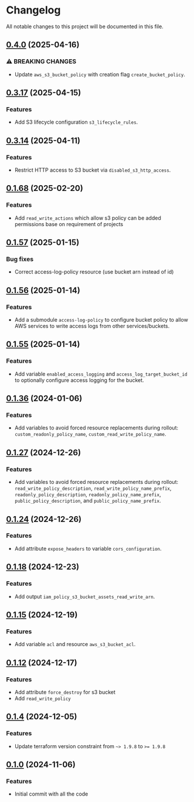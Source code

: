 # Changelog

All notable changes to this project will be documented in this file.

## [0.4.0]() (2025-04-16)

### ⚠ BREAKING CHANGES

* Update `aws_s3_bucket_policy` with creation flag `create_bucket_policy`.

## [0.3.17]() (2025-04-15)

### Features

* Add S3 lifecycle configuration `s3_lifecycle_rules`.

## [0.3.14]() (2025-04-11)

### Features

* Restrict HTTP access to S3 bucket via `disabled_s3_http_access`.

## [0.1.68]() (2025-02-20)

### Features

* Add `read_write_actions` which allow s3 policy can be added permissions base on requirement of projects

## [0.1.57]() (2025-01-15)

### Bug fixes

* Correct access-log-policy resource (use bucket arn instead of id)

## [0.1.56]() (2025-01-14)

### Features

* Add a submodule `access-log-policy` to configure bucket policy to allow AWS services to write access logs from other
  services/buckets.

## [0.1.55]() (2025-01-14)

### Features

* Add variable `enabled_access_logging` and `access_log_target_bucket_id` to optionally configure access logging for the
  bucket.

## [0.1.36]() (2024-01-06)

### Features

* Add variables to avoid forced resource replacements during rollout: `custom_readonly_policy_name`,
  `custom_read_write_policy_name`.

## [0.1.27]() (2024-12-26)

### Features

* Add variables to avoid forced resource replacements during rollout: `read_write_policy_description`,
  `read_write_policy_name_prefix`, `readonly_policy_description`, `readonly_policy_name_prefix`,
  `public_policy_description`, and `public_policy_name_prefix`.

## [0.1.24]() (2024-12-26)

### Features

* Add attribute `expose_headers` to variable `cors_configuration`.

## [0.1.18]() (2024-12-23)

### Features

* Add output `iam_policy_s3_bucket_assets_read_write_arn`.

## [0.1.15]() (2024-12-19)

### Features

* Add variable `acl` and resource `aws_s3_bucket_acl`.

## [0.1.12]() (2024-12-17)

### Features

* Add attribute `force_destroy` for s3 bucket
* Add `read_write_policy`

## [0.1.4]() (2024-12-05)

### Features

* Update terraform version constraint from `~> 1.9.8` to `>= 1.9.8`

## [0.1.0]() (2024-11-06)

### Features

* Initial commit with all the code

